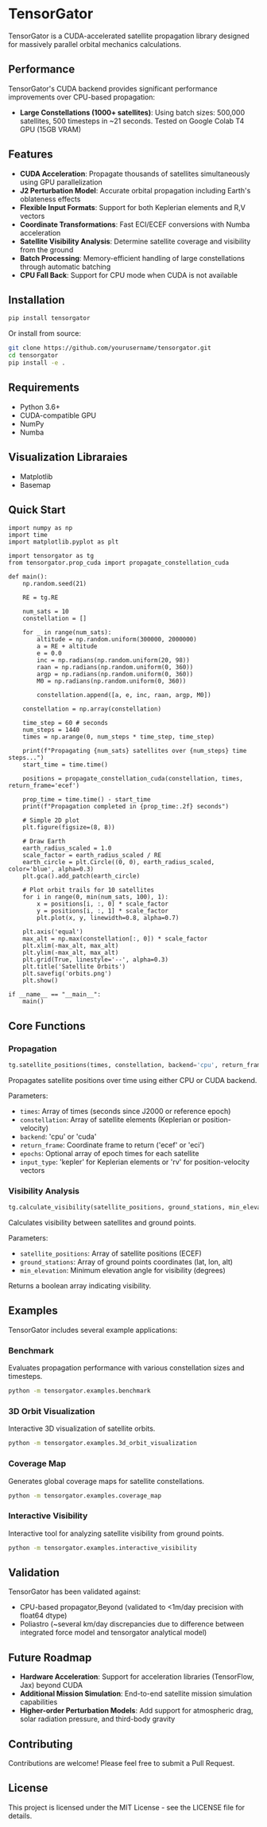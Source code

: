 # TensorGator

TensorGator is a CUDA-accelerated satellite propagation library designed for massively parallel orbital mechanics calculations.

## Performance

TensorGator's CUDA backend provides significant performance improvements over CPU-based propagation:

- **Large Constellations (1000+ satellites)**:  Using batch sizes: 500,000 satellites, 500 timesteps in ~21 seconds. Tested on Google Colab T4 GPU (15GB VRAM)

## Features

- **CUDA Acceleration**: Propagate thousands of satellites simultaneously using GPU parallelization
- **J2 Perturbation Model**: Accurate orbital propagation including Earth's oblateness effects
- **Flexible Input Formats**: Support for both Keplerian elements and R,V vectors
- **Coordinate Transformations**: Fast ECI/ECEF conversions with Numba acceleration
- **Satellite Visibility Analysis**: Determine satellite coverage and visibility from the ground
- **Batch Processing**: Memory-efficient handling of large constellations through automatic batching
- **CPU Fall Back**: Support for CPU mode when CUDA is not available

## Installation

```bash
pip install tensorgator
```

Or install from source:

```bash
git clone https://github.com/yourusername/tensorgator.git
cd tensorgator
pip install -e .
```

## Requirements

- Python 3.6+
- CUDA-compatible GPU
- NumPy
- Numba

## Visualization Libraraies
- Matplotlib
- Basemap

## Quick Start

    import numpy as np
    import time
    import matplotlib.pyplot as plt

    import tensorgator as tg
    from tensorgator.prop_cuda import propagate_constellation_cuda

    def main():
        np.random.seed(21)
        
        RE = tg.RE
        
        num_sats = 10
        constellation = []
        
        for _ in range(num_sats):
            altitude = np.random.uniform(300000, 2000000)
            a = RE + altitude
            e = 0.0
            inc = np.radians(np.random.uniform(20, 98))
            raan = np.radians(np.random.uniform(0, 360))
            argp = np.radians(np.random.uniform(0, 360))
            M0 = np.radians(np.random.uniform(0, 360))
            
            constellation.append([a, e, inc, raan, argp, M0])
        
        constellation = np.array(constellation)
        
        time_step = 60 # seconds
        num_steps = 1440
        times = np.arange(0, num_steps * time_step, time_step)
        
        print(f"Propagating {num_sats} satellites over {num_steps} time steps...")
        start_time = time.time()
        
        positions = propagate_constellation_cuda(constellation, times, return_frame='ecef')
        
        prop_time = time.time() - start_time
        print(f"Propagation completed in {prop_time:.2f} seconds")
        
        # Simple 2D plot
        plt.figure(figsize=(8, 8))
        
        # Draw Earth
        earth_radius_scaled = 1.0
        scale_factor = earth_radius_scaled / RE
        earth_circle = plt.Circle((0, 0), earth_radius_scaled, color='blue', alpha=0.3)
        plt.gca().add_patch(earth_circle)
        
        # Plot orbit trails for 10 satellites
        for i in range(0, min(num_sats, 100), 1):
            x = positions[i, :, 0] * scale_factor
            y = positions[i, :, 1] * scale_factor
            plt.plot(x, y, linewidth=0.8, alpha=0.7)
        
        plt.axis('equal')
        max_alt = np.max(constellation[:, 0]) * scale_factor
        plt.xlim(-max_alt, max_alt)
        plt.ylim(-max_alt, max_alt)
        plt.grid(True, linestyle='--', alpha=0.3)
        plt.title('Satellite Orbits')
        plt.savefig('orbits.png')
        plt.show()

    if __name__ == "__main__":
        main()

## Core Functions

### Propagation

```python
tg.satellite_positions(times, constellation, backend='cpu', return_frame='ecef', epochs=None, input_type='kepler')
```

Propagates satellite positions over time using either CPU or CUDA backend.

Parameters:
- `times`: Array of times (seconds since J2000 or reference epoch)
- `constellation`: Array of satellite elements (Keplerian or position-velocity)
- `backend`: 'cpu' or 'cuda'
- `return_frame`: Coordinate frame to return ('ecef' or 'eci')
- `epochs`: Optional array of epoch times for each satellite
- `input_type`: 'kepler' for Keplerian elements or 'rv' for position-velocity vectors

### Visibility Analysis

```python
tg.calculate_visibility(satellite_positions, ground_stations, min_elevation=10.0)
```

Calculates visibility between satellites and ground points.

Parameters:
- `satellite_positions`: Array of satellite positions (ECEF)
- `ground_stations`: Array of ground points coordinates (lat, lon, alt)
- `min_elevation`: Minimum elevation angle for visibility (degrees)

Returns a boolean array indicating visibility.

## Examples

TensorGator includes several example applications:

### Benchmark

Evaluates propagation performance with various constellation sizes and timesteps.

```bash
python -m tensorgator.examples.benchmark
```

### 3D Orbit Visualization

Interactive 3D visualization of satellite orbits.

```bash
python -m tensorgator.examples.3d_orbit_visualization
```

### Coverage Map

Generates global coverage maps for satellite constellations.

```bash
python -m tensorgator.examples.coverage_map
```

### Interactive Visibility

Interactive tool for analyzing satellite visibility from ground points.

```bash
python -m tensorgator.examples.interactive_visibility
```

## Validation

TensorGator has been validated against:
- CPU-based propagator,Beyond (validated to <1m/day precision with float64 dtype)
- Poliastro (~several km/day discrepancies due to difference between integrated force model and tensorgator analytical model)

## Future Roadmap

- **Hardware Acceleration**: Support for acceleration libraries (TensorFlow, Jax) beyond CUDA
- **Additional Mission Simulation**: End-to-end satellite mission simulation capabilities
- **Higher-order Perturbation Models**: Add support for atmospheric drag, solar radiation pressure, and third-body gravity

## Contributing

Contributions are welcome! Please feel free to submit a Pull Request.

## License

This project is licensed under the MIT License - see the LICENSE file for details.

